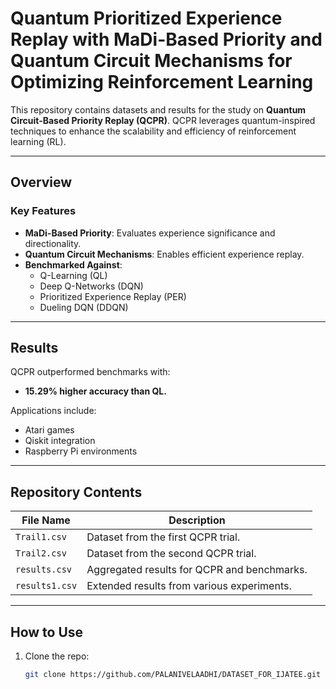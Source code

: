 # Quantum Prioritized Experience Replay with MaDi-Based Priority and Quantum Circuit Mechanisms for Optimizing Reinforcement Learning

This repository contains datasets and results for the study on **Quantum Circuit-Based Priority Replay (QCPR)**. QCPR leverages quantum-inspired techniques to enhance the scalability and efficiency of reinforcement learning (RL).

---

## Overview

### **Key Features**
- **MaDi-Based Priority**: Evaluates experience significance and directionality.
- **Quantum Circuit Mechanisms**: Enables efficient experience replay.
- **Benchmarked Against**:
  - Q-Learning (QL)
  - Deep Q-Networks (DQN)
  - Prioritized Experience Replay (PER)
  - Dueling DQN (DDQN)

---

## Results

QCPR outperformed benchmarks with:
- **15.29% higher accuracy than QL.**

Applications include:
- Atari games
- Qiskit integration
- Raspberry Pi environments

---

## Repository Contents

| File Name       | Description                                      |
|------------------|--------------------------------------------------|
| `Trail1.csv`    | Dataset from the first QCPR trial.               |
| `Trail2.csv`    | Dataset from the second QCPR trial.              |
| `results.csv`   | Aggregated results for QCPR and benchmarks.      |
| `results1.csv`  | Extended results from various experiments.       |

---

## How to Use

1. Clone the repo:
   ```bash
   git clone https://github.com/PALANIVELAADHI/DATASET_FOR_IJATEE.git
